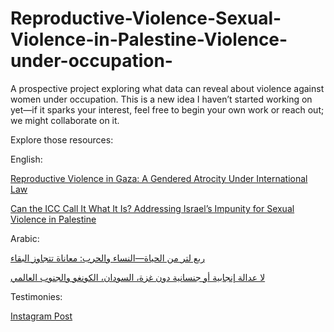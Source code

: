 # Reproductive-Violence-Sexual-Violence-in-Palestine-Violence-under-occupation-
A prospective project exploring what data can reveal about violence against women under occupation. This is a new idea I haven’t started working on yet—if it sparks your interest, feel free to begin your own work or reach out; we might collaborate on it.

Explore those resources:

English:

[Reproductive Violence in Gaza: A Gendered Atrocity Under International Law](https://4genderjustice.org/our-latest-posts/reproductive-violence-in-gaza-a-gendered-atrocity-under-international-law/)

[Can the ICC Call It What It Is? Addressing Israel’s Impunity for Sexual Violence in Palestine](https://4genderjustice.org/our-latest-posts/can-the-icc-call-it-what-it-is-addressing-israels-impunity-for-sexual-violence-in-palestine/)


Arabic:

[ربع لتر من الحياة—النساء والحرب: معاناة تتجاوز البقاء](https://feministconsciousnessrevolution.wordpress.com/2025/02/28/%d8%b1%d8%a8%d8%b9-%d9%84%d8%aa%d8%b1-%d9%85%d9%86-%d8%a7%d9%84%d8%ad%d9%8a%d8%a7%d8%a9-%d8%a7%d9%84%d9%86%d8%b3%d8%a7%d8%a1-%d9%88%d8%a7%d9%84%d8%ad%d8%b1%d8%a8-%d9%85%d8%b9%d8%a7%d9%86/)

[لا عدالة إنجابية أو جنسانية دون غزة، السودان، الكونغو والجنوب العالمي](https://feministconsciousnessrevolution.wordpress.com/2024/05/31/%d9%84%d8%a7-%d8%b9%d8%af%d8%a7%d9%84%d8%a9-%d8%a5%d9%86%d8%ac%d8%a7%d8%a8%d9%8a%d8%a9-%d8%a3%d9%88-%d8%ac%d9%86%d8%b3%d8%a7%d9%86%d9%8a%d8%a9-%d8%af%d9%88%d9%86-%d8%ba%d8%b2%d8%a9%d8%8c-%d8%a7%d9%84/)

Testimonies:

[Instagram Post](https://www.instagram.com/p/C-B6lRmNsvP/)





